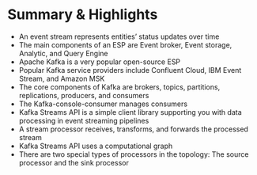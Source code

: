 # Summary & Highlights
- An event stream represents entities’ status updates over time 
- The main components of an ESP are Event broker, Event storage, Analytic, and Query Engine 
- Apache Kafka is a very popular open-source ESP 
- Popular Kafka service providers include Confluent Cloud, IBM Event Stream, and Amazon MSK 
- The core components of Kafka are brokers, topics, partitions, replications, producers, and consumers 
- The Kafka-console-consumer manages consumers 
- Kafka Streams API is a simple client library supporting you with data processing in event streaming pipelines 
- A stream processor receives, transforms, and forwards the processed stream 
- Kafka Streams API uses a computational graph 
- There are two special types of processors in the topology: The source processor and the sink processor 
